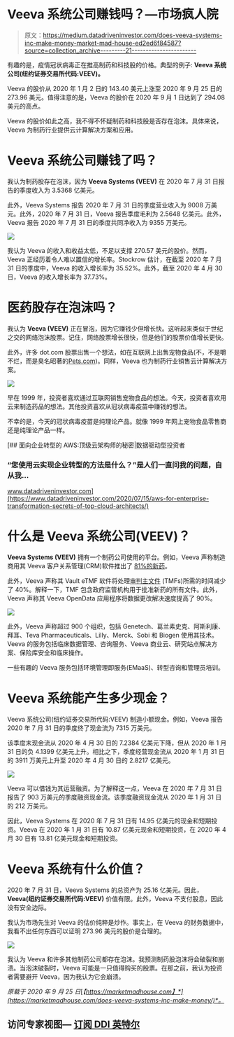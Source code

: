 # Veeva 系统公司赚钱吗？—市场疯人院

> 原文：<https://medium.datadriveninvestor.com/does-veeva-systems-inc-make-money-market-mad-house-ed2ed6f84587?source=collection_archive---------21----------------------->

有趣的是，疫情冠状病毒正在推高制药和科技股的价格。典型的例子: **Veeva 系统公司(纽约证券交易所代码:VEEV)。**

Veeva 的股价从 2020 年 1 月 2 日的 143.40 美元上涨至 2020 年 9 月 25 日的 273.96 美元。值得注意的是，Veeva 的股价在 2020 年 9 月 1 日达到了 294.08 美元的高点。

Veeva 的股价如此之高，我不得不怀疑制药和科技股是否存在泡沫。具体来说，Veeva 为制药行业提供云计算解决方案和应用。

# Veeva 系统公司赚钱了吗？

我认为制药股存在泡沫，因为 **Veeva Systems (VEEV)** 在 2020 年 7 月 31 日报告的季度收入为 3.5368 亿美元。

此外，Veeva Systems 报告 2020 年 7 月 31 日的季度营业收入为 9008 万美元。此外，2020 年 7 月 31 日，Veeva 报告季度毛利为 2.5648 亿美元。此外，Veeva 报告 2020 年 7 月 31 日的季度共同净收入为 9355 万美元。

![](img/0970b5dab79c2b4b3906ae261c63e0c8.png)

我认为 Veeva 的收入和收益太低，不足以支撑 270.57 美元的股价。然而，Veeva 正经历着令人难以置信的增长率。Stockrow 估计，在截至 2020 年 7 月 31 日的季度中，Veeva 的收入增长率为 35.52%。此外，截至 2020 年 4 月 30 日，Veeva 的收入增长率为 37.73%。

# 医药股存在泡沫吗？

我认为 **Veeva (VEEV)** 正在冒泡，因为它赚钱少但增长快。这听起来类似于世纪之交的网络泡沫股票。记住，网络股票增长很快，但是他们的股票价值增长更快。

此外，许多 dot.com 股票出售一个想法，如在互联网上出售宠物食品(不，不是嚼不烂，而是臭名昭著的[Pets.com](https://en.wikipedia.org/wiki/Pets.com))。同样，Veeva 也为制药行业销售云计算解决方案。

![](img/3e5ad5ef8bdaafbc7d7f4f2f0d6f3ad3.png)

早在 1999 年，投资者喜欢通过互联网销售宠物食品的想法。今天，投资者喜欢用云来制造药品的想法。其他投资喜欢从冠状病毒疫苗中赚钱的想法。

不幸的是，今天的冠状病毒疫苗是纯理论产品。就像 1999 年网上宠物食品零售商还是纯理论产品一样。

[](https://www.datadriveninvestor.com/2020/07/15/aws-for-enterprise-transformation-secrets-of-top-cloud-architects/) [## 面向企业转型的 AWS:顶级云架构师的秘密|数据驱动型投资者

### “您使用云实现企业转型的方法是什么？”是人们一直问我的问题，自从我…

www.datadriveninvestor.com](https://www.datadriveninvestor.com/2020/07/15/aws-for-enterprise-transformation-secrets-of-top-cloud-architects/) 

# 什么是 Veeva 系统公司(VEEV)？

**Veeva Systems (VEEV)** 拥有一个制药公司使用的平台。例如，Veeva 声称制造商用其 Veeva 客户关系管理(CRM)软件推出了 [81%的新药](https://en.wikipedia.org/wiki/Pets.com)。

此外，Veeva 声称其 Vault eTMF 软件将处理[审判主文件](https://en.wikipedia.org/wiki/Trial_master_file) (TMFs)所需的时间减少了 40%。解释一下，TMF 包含政府监管机构用于批准新药的所有文件。此外，Veeva 声称其 Veeva OpenData 应用程序将数据更改解决速度提高了 90%。

![](img/db86d31f3c8aa73ee04766887c26a169.png)

此外，Veeva 声称超过 900 个组织，包括 Genetech、葛兰素史克、阿斯利康、拜耳、Teva Pharmaceuticals、Lilly、Merck、Sobi 和 Biogen 使用其技术。Veeva 的服务包括临床数据管理、咨询服务、Veeva 商业云、研究站点解决方案、保险库安全和临床操作。

一些有趣的 Veeva 服务包括环境管理即服务(EMaaS)、转型咨询和管理员培训。

# Veeva 系统能产生多少现金？

Veeva 系统公司(纽约证券交易所代码:VEEV) 制造小额现金。例如，Veeva 报告 2020 年 7 月 31 日的季度终了现金流为 7315 万美元。

该季度末现金流从 2020 年 4 月 30 日的 7.2384 亿美元下降，但从 2020 年 1 月 31 日的负 4.1399 亿美元上升。相比之下，季度经营现金流从 2020 年 1 月 31 日的 3911 万美元上升至 2020 年 4 月 30 日的 2.8217 亿美元。

![](img/7c76444c749f0f8d1bc4dadc56e19cdf.png)

Veeva 可以借钱为其运营融资。为了解释这一点，Veeva 在 2020 年 7 月 31 日报告了 903 万美元的季度融资现金流。该季度融资现金流从 2020 年 1 月 31 日的 212 万美元。

因此，Veeva Systems 在 2020 年 7 月 31 日有 14.95 亿美元的现金和短期投资。Veeva 在 2020 年 1 月 31 日有 10.87 亿美元现金和短期投资，在 2020 年 4 月 30 日有 13.81 亿美元现金和短期投资。

# Veeva 系统有什么价值？

2020 年 7 月 31 日，Veeva Systems 的总资产为 25.16 亿美元。因此， **Veeva(纽约证券交易所代码:VEEV)** 价值有限。此外，Veeva 不支付股息，因此没有安全边际。

我认为市场先生对 Veeva 的估价纯粹是炒作。事实上，在 Veeva 的财务数据中，我看不出任何东西可以证明 273.96 美元的股价是合理的。

![](img/30b4013885445b937be54ee1f51a0d1e.png)

我认为 Veeva 和许多其他制药公司都存在泡沫。我预测制药股泡沫将会破裂和崩溃。当泡沫破裂时，Veeva 可能是一只值得购买的股票。在那之前，我认为投资者需要避开 Veeva，因为我认为它会崩溃。

*原载于 2020 年 9 月 25 日*[*【https://marketmadhouse.com】*](https://marketmadhouse.com/does-veeva-systems-inc-make-money/)*。*

## 访问专家视图— [订阅 DDI 英特尔](https://datadriveninvestor.com/ddi-intel)